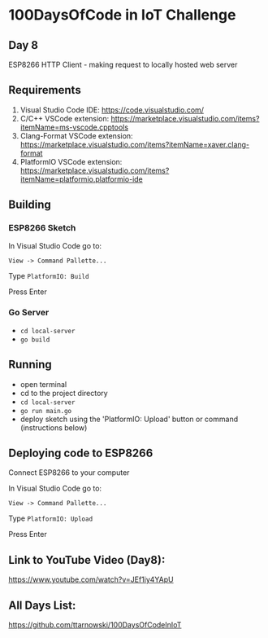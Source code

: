 # 100DaysOfCode in IoT Challenge
## Day 8

ESP8266 HTTP Client - making request to locally hosted web server

## Requirements
1. Visual Studio Code IDE:
https://code.visualstudio.com/
2. C/C++ VSCode extension:
https://marketplace.visualstudio.com/items?itemName=ms-vscode.cpptools
3. Clang-Format VSCode extension:
https://marketplace.visualstudio.com/items?itemName=xaver.clang-format
4. PlatformIO VSCode extension:
https://marketplace.visualstudio.com/items?itemName=platformio.platformio-ide

## Building 
### ESP8266 Sketch
In Visual Studio Code go to:

`View -> Command Pallette...`

Type `PlatformIO: Build`

Press Enter

### Go Server
- `cd local-server`
- `go build`

## Running

- open terminal
- cd to the project directory
- `cd local-server`
- `go run main.go`
- deploy sketch using the 'PlatformIO: Upload' button or command (instructions below)


## Deploying code to ESP8266
Connect ESP8266 to your computer

In Visual Studio Code go to:

`View -> Command Pallette...`

Type `PlatformIO: Upload`

Press Enter

## Link to YouTube Video (Day8):

https://www.youtube.com/watch?v=JEf1iy4YApU

## All Days List:

https://github.com/ttarnowski/100DaysOfCodeInIoT

